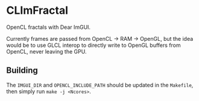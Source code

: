 # CLImFractal

OpenCL fractals with Dear ImGUI. 

Currently frames are passed from OpenCL -> RAM -> OpenGL, but the idea would be to use GLCL interop to directly write to OpenGL buffers from OpenCL, never leaving the GPU.

## Building

The `IMGUI_DIR` and `OPENCL_INCLUDE_PATH` should be updated in the `Makefile`, then simply run `make -j <Ncores>`.
